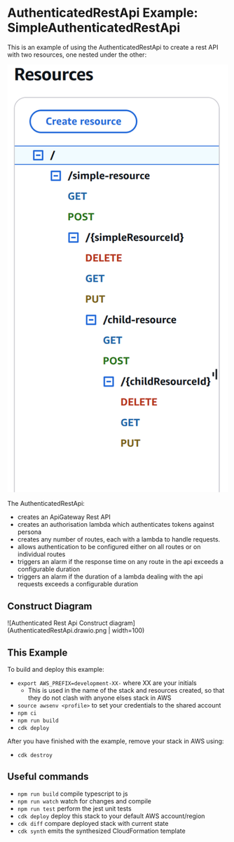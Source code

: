 # AuthenticatedRestApi Example: SimpleAuthenticatedRestApi

This is an example of using the AuthenticatedRestApi to create a rest API with two resources, one nested under the other:

![Resources in the Example](resources.png)

The AuthenticatedRestApi:

- creates an ApiGateway Rest API
- creates an authorisation lambda which authenticates tokens against persona
- creates any number of routes, each with a lambda to handle requests.
- allows authentication to be configured either on all routes or on individual routes
- triggers an alarm if the response time on any route in the api exceeds a configurable duration
- triggers an alarm if the duration of a lambda dealing with the api requests exceeds a configurable duration

## Construct Diagram

![Authenticated Rest Api Construct diagram](AuthenticatedRestApi.drawio.png | width=100)

## This Example

To build and deploy this example:

- `export AWS_PREFIX=development-XX-` where XX are your initials
  - This is used in the name of the stack and resources created, so that they do not clash with anyone elses stack in AWS
- `source awsenv <profile>` to set your credentials to the shared account
- `npm ci`
- `npm run build`
- `cdk deploy`

After you have finished with the example, remove your stack in AWS using:

- `cdk destroy`

## Useful commands

- `npm run build` compile typescript to js
- `npm run watch` watch for changes and compile
- `npm run test` perform the jest unit tests
- `cdk deploy` deploy this stack to your default AWS account/region
- `cdk diff` compare deployed stack with current state
- `cdk synth` emits the synthesized CloudFormation template
